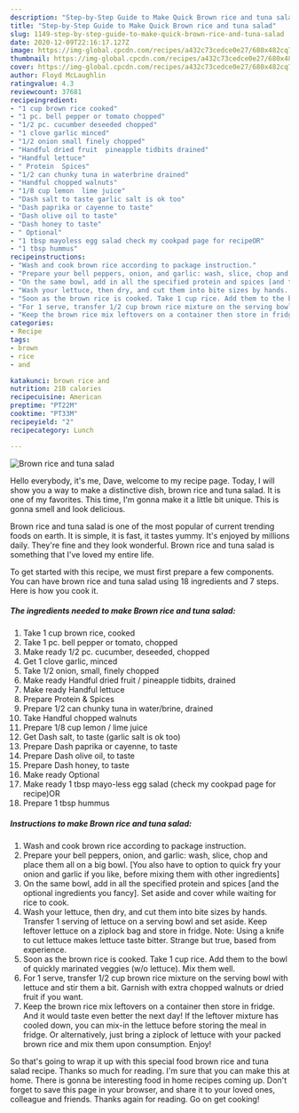 ```yaml
---
description: "Step-by-Step Guide to Make Quick Brown rice and tuna salad"
title: "Step-by-Step Guide to Make Quick Brown rice and tuna salad"
slug: 1149-step-by-step-guide-to-make-quick-brown-rice-and-tuna-salad
date: 2020-12-09T22:16:17.127Z
image: https://img-global.cpcdn.com/recipes/a432c73cedce0e27/680x482cq70/brown-rice-and-tuna-salad-recipe-main-photo.jpg
thumbnail: https://img-global.cpcdn.com/recipes/a432c73cedce0e27/680x482cq70/brown-rice-and-tuna-salad-recipe-main-photo.jpg
cover: https://img-global.cpcdn.com/recipes/a432c73cedce0e27/680x482cq70/brown-rice-and-tuna-salad-recipe-main-photo.jpg
author: Floyd McLaughlin
ratingvalue: 4.3
reviewcount: 37681
recipeingredient:
- "1 cup brown rice cooked"
- "1 pc. bell pepper or tomato chopped"
- "1/2 pc. cucumber deseeded chopped"
- "1 clove garlic minced"
- "1/2 onion small finely chopped"
- "Handful dried fruit  pineapple tidbits drained"
- "Handful lettuce"
- " Protein  Spices"
- "1/2 can chunky tuna in waterbrine drained"
- "Handful chopped walnuts"
- "1/8 cup lemon  lime juice"
- "Dash salt to taste garlic salt is ok too"
- "Dash paprika or cayenne to taste"
- "Dash olive oil to taste"
- "Dash honey to taste"
- " Optional"
- "1 tbsp mayoless egg salad check my cookpad page for recipeOR"
- "1 tbsp hummus"
recipeinstructions:
- "Wash and cook brown rice according to package instruction."
- "Prepare your bell peppers, onion, and garlic: wash, slice, chop and place them all on a big bowl. [You also have to option to quick fry your onion and garlic if you like, before mixing them with other ingredients]"
- "On the same bowl, add in all the specified protein and spices [and the optional ingredients you fancy]. Set aside and cover while waiting for rice to cook."
- "Wash your lettuce, then dry, and cut them into bite sizes by hands. Transfer 1 serving of lettuce on a serving bowl and set aside. Keep leftover lettuce on a ziplock bag and store in fridge. Note: Using a knife to cut lettuce makes lettuce taste bitter. Strange but true, based from experience."
- "Soon as the brown rice is cooked. Take 1 cup rice. Add them to the bowl of quickly marinated veggies (w/o lettuce). Mix them well."
- "For 1 serve, transfer 1/2 cup brown rice mixture on the serving bowl with lettuce and stir them a bit. Garnish with extra chopped walnuts or dried fruit if you want."
- "Keep the brown rice mix leftovers on a container then store in fridge. And it would taste even better the next day! If the leftover mixture has cooled down, you can mix-in the lettuce before storing the meal in fridge. Or alternatively, just bring a ziplock of lettuce with your packed brown rice and mix them upon consumption. Enjoy!"
categories:
- Recipe
tags:
- brown
- rice
- and

katakunci: brown rice and 
nutrition: 218 calories
recipecuisine: American
preptime: "PT22M"
cooktime: "PT33M"
recipeyield: "2"
recipecategory: Lunch

---
```



![Brown rice and tuna salad](https://img-global.cpcdn.com/recipes/a432c73cedce0e27/680x482cq70/brown-rice-and-tuna-salad-recipe-main-photo.jpg)

Hello everybody, it's me, Dave, welcome to my recipe page. Today, I will show you a way to make a distinctive dish, brown rice and tuna salad. It is one of my favorites. This time, I'm gonna make it a little bit unique. This is gonna smell and look delicious.

Brown rice and tuna salad is one of the most popular of current trending foods on earth. It is simple, it is fast, it tastes yummy. It's enjoyed by millions daily. They're fine and they look wonderful. Brown rice and tuna salad is something that I've loved my entire life.




To get started with this recipe, we must first prepare a few components. You can have brown rice and tuna salad using 18 ingredients and 7 steps. Here is how you cook it.

<!--inarticleads1-->

##### The ingredients needed to make Brown rice and tuna salad:

1. Take 1 cup brown rice, cooked
1. Take 1 pc. bell pepper or tomato, chopped
1. Make ready 1/2 pc. cucumber, deseeded, chopped
1. Get 1 clove garlic, minced
1. Take 1/2 onion, small, finely chopped
1. Make ready Handful dried fruit / pineapple tidbits, drained
1. Make ready Handful lettuce
1. Prepare  Protein &amp; Spices
1. Prepare 1/2 can chunky tuna in water/brine, drained
1. Take Handful chopped walnuts
1. Prepare 1/8 cup lemon / lime juice
1. Get Dash salt, to taste (garlic salt is ok too)
1. Prepare Dash paprika or cayenne, to taste
1. Prepare Dash olive oil, to taste
1. Prepare Dash honey, to taste
1. Make ready  Optional
1. Make ready 1 tbsp mayo-less egg salad (check my cookpad page for recipe)OR
1. Prepare 1 tbsp hummus




<!--inarticleads2-->

##### Instructions to make Brown rice and tuna salad:

1. Wash and cook brown rice according to package instruction.
1. Prepare your bell peppers, onion, and garlic: wash, slice, chop and place them all on a big bowl. [You also have to option to quick fry your onion and garlic if you like, before mixing them with other ingredients]
1. On the same bowl, add in all the specified protein and spices [and the optional ingredients you fancy]. Set aside and cover while waiting for rice to cook.
1. Wash your lettuce, then dry, and cut them into bite sizes by hands. Transfer 1 serving of lettuce on a serving bowl and set aside. Keep leftover lettuce on a ziplock bag and store in fridge. Note: Using a knife to cut lettuce makes lettuce taste bitter. Strange but true, based from experience.
1. Soon as the brown rice is cooked. Take 1 cup rice. Add them to the bowl of quickly marinated veggies (w/o lettuce). Mix them well.
1. For 1 serve, transfer 1/2 cup brown rice mixture on the serving bowl with lettuce and stir them a bit. Garnish with extra chopped walnuts or dried fruit if you want.
1. Keep the brown rice mix leftovers on a container then store in fridge. And it would taste even better the next day! If the leftover mixture has cooled down, you can mix-in the lettuce before storing the meal in fridge. Or alternatively, just bring a ziplock of lettuce with your packed brown rice and mix them upon consumption. Enjoy!




So that's going to wrap it up with this special food brown rice and tuna salad recipe. Thanks so much for reading. I'm sure that you can make this at home. There is gonna be interesting food in home recipes coming up. Don't forget to save this page in your browser, and share it to your loved ones, colleague and friends. Thanks again for reading. Go on get cooking!
